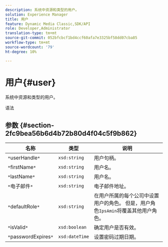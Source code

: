 ```yaml
---
description: 系统中资源和类型的用户。
solution: Experience Manager
title: 用户
feature: Dynamic Media Classic,SDK/API
role: Developer,Administrator
translation-type: tm+mt
source-git-commit: 052bfcbcf1bd4ccf60afa7e3325bf58dd07cba85
workflow-type: tm+mt
source-wordcount: '79'
ht-degree: 10%

---
```



# 用户{#user}

系统中资源和类型的用户。

语法

## 参数 {#section-2fc9bea56b6d4b72b80d4f04c5f9b862}

| 名称 | 类型 | 说明 |
|---|---|---|
| `*`userHandle`*` | `xsd:string` | 用户句柄。 |
| `*`firstName`*` | `xsd:string` | 用户名。 |
| `*`lastName`*` | `xsd:string` | 用户名。 |
| `*`电子邮件`*` | `xsd:string` | 电子邮件地址。 |
| `*`defaultRole`*` | `xsd:string` | 在用户所属的每个公司中设置用户的角色。 但是，用户角色`IpsAmin`将覆盖其他用户角色。 |
| `*`isValid`*` | `xsd:boolean` | 确定用户是否有效。 |
| `*`passwordExpires`*` | `xsd:dateTime` | 设置密码过期日期。 |

